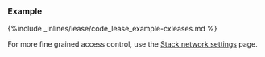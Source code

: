 <!-- post: -->


### Example



{%include _inlines/lease/code_lease_example-cxleases.md %}



For more fine grained access control, use the [Stack network settings](/managing-your-stack/stack-network-settings) page.
